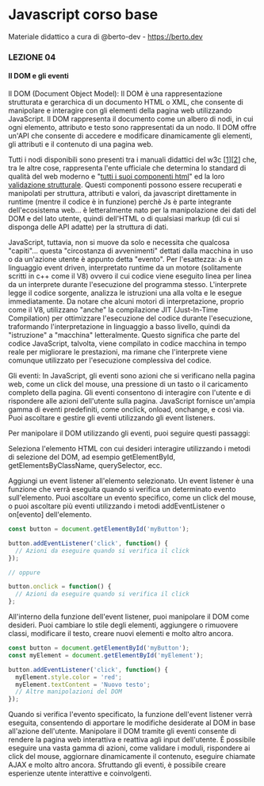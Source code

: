 # Javascript corso base
Materiale didattico a cura di @berto-dev - https://berto.dev


### LEZIONE 04

#### Il DOM e gli eventi

Il DOM (Document Object Model): Il DOM è una rappresentazione strutturata e gerarchica di un documento HTML o XML, che consente di manipolare e interagire con gli elementi della pagina web utilizzando JavaScript. Il DOM rappresenta il documento come un albero di nodi, in cui ogni elemento, attributo e testo sono rappresentati da un nodo. Il DOM offre un'API che consente di accedere e modificare dinamicamente gli elementi, gli attributi e il contenuto di una pagina web.

Tutti i nodi disponibili sono presenti tra i manuali didattici del w3c [[1](https://w3c.github.io/)][[2](https://www.w3.org/)] che, tra le altre cose, rappresenta l'ente ufficiale che determina lo standard di qualità del web moderno e "<a href='https://w3c.github.io/elements-of-html/' target='_blank'>tutti i suoi componenti html</a>" ed la loro <a href='https://validator.w3.org/#validate_by_input' target='_blank'>validazione strutturale</a>. Questi componenti possono essere recuperati e manipolati per struttura, attributi e valori, da javascript direttamente in runtime (mentre il codice è in funzione) perchè Js è parte integrante dell'ecosistema web... è letteralmente nato per la manipolazione dei dati del DOM e del lato utente, quindi dell'HTML o di qualsiasi markup (di cui si disponga delle API adatte) per la struttura di dati.

JavaScript, tuttavia, non si muove da solo e necessita che qualcosa "capiti"... questa "circostanza di avvenimenti" dettati dalla macchina in uso o da un'azione utente è appunto detta "evento". Per l'esattezza: Js è un linguaggio event driven, interpretato runtime da un motore (solitamente scritti in c++ come il V8) ovvero il cui codice viene eseguito linea per linea da un interprete durante l'esecuzione del programma stesso. L'interprete legge il codice sorgente, analizza le istruzioni una alla volta e le esegue immediatamente.
Da notare che alcuni motori di interpretazione, proprio come il V8, utilizzano "anche" la compilazione JIT (Just-In-Time Compilation) per ottimizzare l'esecuzione del codice durante l'esecuzione, traformando l'interpretazione in linguaggio a basso livello, quindi da "istruzione" a "macchina" letteralmente. Questo significa che parte del codice JavaScript, talvolta, viene compilato in codice macchina in tempo reale per migliorare le prestazioni, ma rimane che l'interprete viene comunque utilizzato per l'esecuzione complessiva del codice.

Gli eventi: In JavaScript, gli eventi sono azioni che si verificano nella pagina web, come un click del mouse, una pressione di un tasto o il caricamento completo della pagina. Gli eventi consentono di interagire con l'utente e di rispondere alle azioni dell'utente sulla pagina. JavaScript fornisce un'ampia gamma di eventi predefiniti, come onclick, onload, onchange, e così via. Puoi ascoltare e gestire gli eventi utilizzando gli event listeners.

Per manipolare il DOM utilizzando gli eventi, puoi seguire questi passaggi:

Seleziona l'elemento HTML con cui desideri interagire utilizzando i metodi di selezione del DOM, ad esempio getElementById, getElementsByClassName, querySelector, ecc.

Aggiungi un event listener all'elemento selezionato. Un event listener è una funzione che verrà eseguita quando si verifica un determinato evento sull'elemento. Puoi ascoltare un evento specifico, come un click del mouse, o puoi ascoltare più eventi utilizzando i metodi addEventListener o on[evento] dell'elemento.

```js
const button = document.getElementById('myButton');

button.addEventListener('click', function() {
  // Azioni da eseguire quando si verifica il click
});

// oppure

button.onclick = function() {
  // Azioni da eseguire quando si verifica il click
};
```

All'interno della funzione dell'event listener, puoi manipolare il DOM come desideri. Puoi cambiare lo stile degli elementi, aggiungere o rimuovere classi, modificare il testo, creare nuovi elementi e molto altro ancora.

```js
const button = document.getElementById('myButton');
const myElement = document.getElementById('myElement');

button.addEventListener('click', function() {
  myElement.style.color = 'red';
  myElement.textContent = 'Nuovo testo';
  // Altre manipolazioni del DOM
});
```

Quando si verifica l'evento specificato, la funzione dell'event listener verrà eseguita, consentendo di apportare le modifiche desiderate al DOM in base all'azione dell'utente.
Manipolare il DOM tramite gli eventi consente di rendere la pagina web interattiva e reattiva agli input dell'utente. È possibile eseguire una vasta gamma di azioni, come validare i moduli, rispondere ai click del mouse, aggiornare dinamicamente il contenuto, eseguire chiamate AJAX e molto altro ancora. Sfruttando gli eventi, è possibile creare esperienze utente interattive e coinvolgenti.

